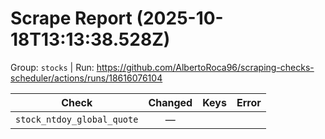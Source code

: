 # Scrape Report (2025-10-18T13:13:38.528Z)

Group: `stocks`  |  Run: https://github.com/AlbertoRoca96/scraping-checks-scheduler/actions/runs/18616076104

| Check | Changed | Keys | Error |
|---|:---:|:--|:--|
| `stock_ntdoy_global_quote` | — |  |  |
